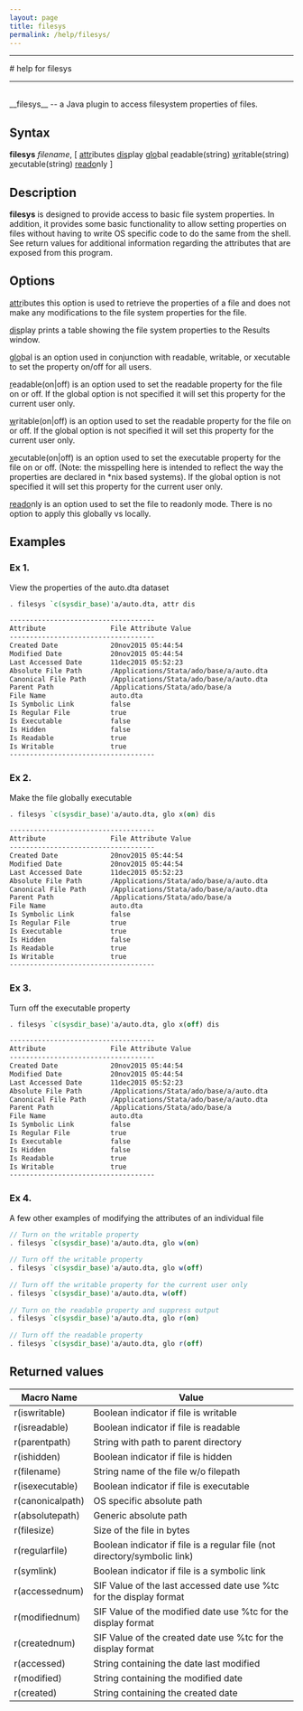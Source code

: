 ```yaml
---
layout: page
title: filesys
permalink: /help/filesys/
---
```


<hr>
# help for filesys
<hr>

<br>
__filesys__ -- a Java plugin to access filesystem properties of files.
 
## Syntax
 
__filesys__ <em>filename</em>, [ <u>attr</u>ibutes <u>dis</u>play <u>glo</u>bal <u>r</u>eadable(string) <u>w</u>ritable(string) <u>x</u>ecutable(string) <u>reado</u>nly ]
 
## Description
 
__filesys__ is designed to provide access to basic file system properties.  In addition, it provides some basic functionality to allow setting properties on files without having to write OS specific code to do the same from the shell.  See return values for additional information regarding the attributes that are exposed from this program.
 
## Options
 
<u>attr</u>ibutes this option is used to retrieve the properties of a file and does not make any modifications to the file system properties for the file.
 
<u>dis</u>play prints a table showing the file system properties to the Results window.
 
<u>glo</u>bal is an option used in conjunction with readable, writable, or xecutable to set the property on/off for all users.
 
<u>r</u>eadable(on\|off) is an option used to set the readable property for the file on or off.  If the global option is not specified it will set this property for the current user only.
 
<u>w</u>ritable(on\|off) is an option used to set the readable property for the file on or off.  If the global option is not specified it will set this property for the current user only.
 
<u>x</u>ecutable(on\|off) is an option used to set the executable property for the file on or off.  (Note: the misspelling here is intended to reflect the way the properties are declared in *nix based systems).  If the global option is not specified it will set this property for the current user only.
 
<u>reado</u>nly is an option used to set the file to readonly mode. There is no option to apply this globally vs locally.
 
## Examples
 
### Ex 1.
View the properties of the auto.dta dataset

```Stata
. filesys `c(sysdir_base)'a/auto.dta, attr dis

------------------------------------
Attribute                File Attribute Value
------------------------------------
Created Date             20nov2015 05:44:54
Modified Date            20nov2015 05:44:54
Last Accessed Date       11dec2015 05:52:23
Absolute File Path       /Applications/Stata/ado/base/a/auto.dta
Canonical File Path      /Applications/Stata/ado/base/a/auto.dta
Parent Path              /Applications/Stata/ado/base/a
File Name                auto.dta
Is Symbolic Link         false
Is Regular File          true
Is Executable            false
Is Hidden                false
Is Readable              true
Is Writable              true
------------------------------------
```

### Ex 2. 
Make the file globally executable

```Stata
. filesys `c(sysdir_base)'a/auto.dta, glo x(on) dis

------------------------------------
Attribute                File Attribute Value
------------------------------------
Created Date             20nov2015 05:44:54
Modified Date            20nov2015 05:44:54
Last Accessed Date       11dec2015 05:52:23
Absolute File Path       /Applications/Stata/ado/base/a/auto.dta
Canonical File Path      /Applications/Stata/ado/base/a/auto.dta
Parent Path              /Applications/Stata/ado/base/a
File Name                auto.dta
Is Symbolic Link         false
Is Regular File          true
Is Executable            true
Is Hidden                false
Is Readable              true
Is Writable              true
------------------------------------
```

### Ex 3. 
Turn off the executable property

```Stata
. filesys `c(sysdir_base)'a/auto.dta, glo x(off) dis

------------------------------------
Attribute                File Attribute Value
------------------------------------
Created Date             20nov2015 05:44:54
Modified Date            20nov2015 05:44:54
Last Accessed Date       11dec2015 05:52:23
Absolute File Path       /Applications/Stata/ado/base/a/auto.dta
Canonical File Path      /Applications/Stata/ado/base/a/auto.dta
Parent Path              /Applications/Stata/ado/base/a
File Name                auto.dta
Is Symbolic Link         false
Is Regular File          true
Is Executable            false
Is Hidden                false
Is Readable              true
Is Writable              true
------------------------------------
``` 
 
### Ex 4.
A few other examples of modifying the attributes of an individual file

```Stata
// Turn on the writable property
. filesys `c(sysdir_base)'a/auto.dta, glo w(on) 
 
// Turn off the writable property
. filesys `c(sysdir_base)'a/auto.dta, glo w(off) 
 
// Turn off the writable property for the current user only
. filesys `c(sysdir_base)'a/auto.dta, w(off) 
 
// Turn on the readable property and suppress output
. filesys `c(sysdir_base)'a/auto.dta, glo r(on)
 
// Turn off the readable property
. filesys `c(sysdir_base)'a/auto.dta, glo r(off)
```

## Returned values
 
<table style="width:100%">
<th style="border-top: 1px solid black; border-bottom: 1px solid black">Macro Name</th><th style="border-top: 1px solid black; border-bottom: 1px solid black">Value</th>
<tr><td>r(iswritable)</td><td>Boolean indicator if file is writable</td></tr>
<tr><td>r(isreadable)</td><td>Boolean indicator if file is readable</td></tr>
<tr><td>r(parentpath)</td><td>String with path to parent directory</td></tr>
<tr><td>r(ishidden)</td><td>Boolean indicator if file is hidden</td></tr>
<tr><td>r(filename)</td><td>String name of the file w/o filepath</td></tr>
<tr><td>r(isexecutable)</td><td>Boolean indicator if file is executable</td></tr>
<tr><td>r(canonicalpath)</td><td>OS specific absolute path</td></tr>
<tr><td>r(absolutepath)</td><td>Generic absolute path</td></tr>
<tr><td>r(filesize)</td><td>Size of the file in bytes</td></tr>
<tr><td>r(regularfile)</td><td>Boolean indicator if file is a regular file (not directory/symbolic link)</td></tr>
<tr><td>r(symlink)</td><td>Boolean indicator if file is a symbolic link</td></tr>
<tr><td>r(accessednum)</td><td>SIF Value of the last accessed date use %tc for the display format</td></tr>
<tr><td>r(modifiednum)</td><td>SIF Value of the modified date use %tc for the display format</td></tr>
<tr><td>r(creatednum)</td><td>SIF Value of the created date use %tc for the display format</td></tr>
<tr><td>r(accessed)</td><td>String containing the date last modified</td></tr>
<tr><td>r(modified)</td><td>String containing the modified date</td></tr>
<tr><td style="border-bottom: 1px solid black">r(created)</td><td style="border-bottom: 1px solid black">String containing the created date</td></tr>
</table>
<br>

